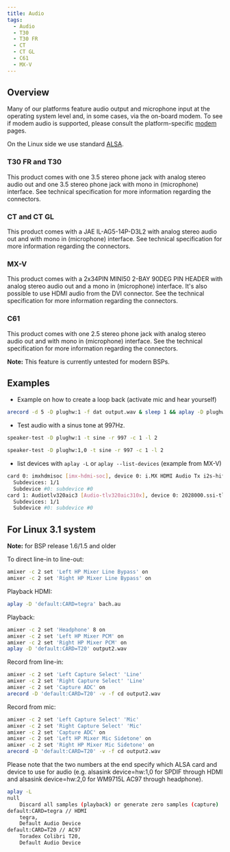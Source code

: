 ```yaml
---
title: Audio
tags:
  - Audio
  - T30
  - T30 FR
  - CT
  - CT GL
  - C61
  - MX-V
---
```

## Overview

Many of our platforms feature audio output and microphone input at the operating system level and, in some cases, via the on-board modem. To see if modem audio is supported, please consult the platform-specific [modem](modem.md) pages.

On the Linux side we use standard [ALSA](https://www.alsa-project.org).

### T30 FR and T30
This product comes with one 3.5 stereo phone jack with analog stereo audio out and one 3.5 stereo phone jack with mono in (microphone) interface.
See technical specification for more information regarding the connectors.

### CT and CT GL
This product comes with a JAE IL-AG5-14P-D3L2 with analog stereo audio out and with mono in (microphone) interface.
See technical specification for more information regarding the connectors.

### MX-V
This product comes with a 2x34PIN MINI50 2-BAY 90DEG PIN HEADER with analog stereo audio out and a mono in (microphone) interface. It's also possible to use HDMI audio from the DVI connector. See the technical specification for more information regarding the connectors.

### C61
This product comes with one 2.5 stereo phone jack with analog stereo audio out and with mono in (microphone) interface. See the technical specification for more information regarding the connectors.

**Note:** This feature is currently untested for modern BSPs.

## Examples

* Example on how to create a loop back (activate mic and hear yourself)
```bash
arecord -d 5 -D plughw:1 -f dat output.wav & sleep 1 && aplay -D plughw:1 output.wav & echo recording and audio output
```

* Test audio with a sinus tone at 997Hz.
```bash
speaker-test -D plughw:1 -t sine -r 997 -c 1 -l 2

speaker-test -D plughw:1,0 -t sine -r 997 -c 1 -l 2
```

* list devices with `aplay -L` or `aplay --list-devices` (example from MX-V)
```bash
card 0: imxhdmisoc [imx-hdmi-soc], device 0: i.MX HDMI Audio Tx i2s-hifi-0 []
  Subdevices: 1/1
  Subdevice #0: subdevice #0
card 1: Audiotlv320aic3 [Audio-tlv320aic310x], device 0: 2028000.ssi-tlv320aic3x-hifi tlv320aic3x-hifi-0 []
  Subdevices: 1/1
  Subdevice #0: subdevice #0

```

## For Linux 3.1 system

**Note:** for BSP release 1.6/1.5 and older

To direct line-in to line-out:

```bash
amixer -c 2 set 'Left HP Mixer Line Bypass' on
amixer -c 2 set 'Right HP Mixer Line Bypass' on
```

Playback HDMI:

```bash
aplay -D 'default:CARD=tegra' bach.au
```

Playback:

```bash
amixer -c 2 set 'Headphone' 8 on
amixer -c 2 set 'Left HP Mixer PCM' on
amixer -c 2 set 'Right HP Mixer PCM' on
aplay -D 'default:CARD=T20' output2.wav
```

Record from line-in:

```bash
amixer -c 2 set 'Left Capture Select' 'Line'
amixer -c 2 set 'Right Capture Select' 'Line'
amixer -c 2 set 'Capture ADC' on
arecord -D 'default:CARD=T20' -v -f cd output2.wav
```

Record from mic:

```bash
amixer -c 2 set 'Left Capture Select' 'Mic'
amixer -c 2 set 'Right Capture Select' 'Mic'
amixer -c 2 set 'Capture ADC' on
amixer -c 2 set 'Left HP Mixer Mic Sidetone' on
amixer -c 2 set 'Right HP Mixer Mic Sidetone' on
arecord -D 'default:CARD=T20' -v -f cd output2.wav
```

Please note that the two numbers at the end specify which ALSA card and device to use for audio (e.g. alsasink device=hw:1,0 for SPDIF through HDMI and alsasink device=hw:2,0 for WM9715L AC97 through headphone).

```bash
aplay -L
null
    Discard all samples (playback) or generate zero samples (capture)
default:CARD=tegra // HDMI
    tegra,
    Default Audio Device
default:CARD=T20 // AC97
    Toradex Colibri T20,
    Default Audio Device
```